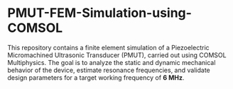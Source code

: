 # PMUT-FEM-Simulation-using-COMSOL
This repository contains a finite element simulation of a Piezoelectric Micromachined Ultrasonic Transducer (PMUT), carried out using COMSOL Multiphysics. The goal is to analyze the static and dynamic mechanical behavior of the device, estimate resonance frequencies, and validate design parameters for a target working frequency of **6 MHz**.
